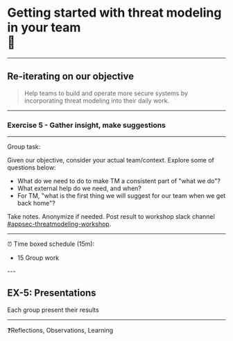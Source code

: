 <!-- .slide: data-background-image="./content/images/appsec-icon.svg" data-background-size="7%" data-background-position="right 2% top 2%"-->
<!-- markdownlint-disable MD041 MD033-->

# Getting started with threat modeling in your team </br>🏡

---

## Re-iterating on our objective

>Help teams to build and operate more secure systems by incorporating threat modeling into their daily work.

---

### Exercise 5 - Gather insight, make suggestions

<hr>

<div align="left"><!-- .element: style="font-size:0.6em"-->

Group task:

Given our objective, consider your actual team/context. Explore some of questions below:

- What do we need to do to make TM a consistent part of "what we do"?
- What external help do we need, and when?
- For TM, "what is the first thing we will suggest for our team when we get back home"?

Take notes. Anonymize if needed. Post result to workshop slack channel [#appsec-threatmodeling-workshop](https://equinor.slack.com/archives/C046T5B84P4).

<hr>

⏰ Time boxed schedule (15m):

- 15 Group work

</div>
---

## EX-5: Presentations

Each group present their results

<hr>

❓Reflections, Observations, Learning
